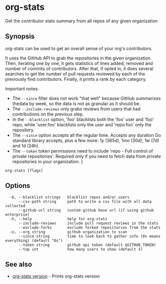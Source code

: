 # org-stats

Get the contributor stats summary from all repos of any given organization

## Synopsis

org-stats can be used to get an overall sense of your org's contributors.

It uses the GitHub API to grab the repositories in the given organization.
Then, iterating one by one, it gets statistics of lines added, removed and number of commits of contributors.
After that, if opted in, it does several searches to get the number of pull requests reviewed by each of the previously find contributors.
Finally, it prints a rank by each category.


Important notes:
* The `--since` filter does not work "that well" because GitHub summarizes thedata by week, so the data is not as granular as it should be.
* The `--include-reviews` only grabs reviews from users that had contributions on the previous step.
* In the `--blacklist` option, 'foo' blacklists both the 'foo' user and 'foo' repo, while 'user:foo' blacklists only the user and 'repo:foo' only the repository.
* The `--since` option accepts all the regular time. Accepts any duration Go standard library accepts, plus a few more: 1y (365d), 1mo (30d), 1w (7d) and 1d (24h).
* The `--token` token permissions need to include 'repo - Full control of private repositories'. Required only if you need to fetch data from private repositories in your organization.
}

```
org-stats [flags]
```

## Options

```
  -b, --blacklist strings   blacklist repos and/or users
      --csv-path string     path to write a csv file with all data collected
      --github-url string   custom github base url (if using github enterprise)
  -h, --help                help for org-stats
      --include-reviews     include pull request reviews in the stats
      --exclude-forks       exclude forked repositories from the stats
  -o, --org string          github organization to scan
      --since string        time to look back to gather info (0s means everything) (default "0s")
      --token string        github api token (default $GITHUB_TOKEN)
      --top int             how many users to show (default 3)
```

## See also

* [org-stats version](org-stats_version.md)	 - Prints org-stats version

